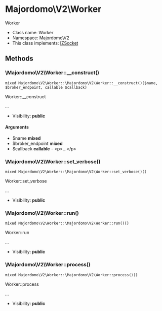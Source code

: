 Majordomo\V2\Worker
===============

Worker




* Class name: Worker
* Namespace: Majordomo\V2
* This class implements: [IZSocket](IZSocket.md)






Methods
-------


### \Majordomo\V2\Worker::__construct()

```
mixed Majordomo\V2\Worker::\Majordomo\V2\Worker::__construct()($name, $broker_endpoint, callable $callback)
```

Worker::__construct

...

* Visibility: **public**

#### Arguments

* $name **mixed**
* $broker_endpoint **mixed**
* $callback **callable** - &lt;p&gt;...&lt;/p&gt;



### \Majordomo\V2\Worker::set_verbose()

```
mixed Majordomo\V2\Worker::\Majordomo\V2\Worker::set_verbose()()
```

Worker::set_verbose

...

* Visibility: **public**



### \Majordomo\V2\Worker::run()

```
mixed Majordomo\V2\Worker::\Majordomo\V2\Worker::run()()
```

Worker::run

...

* Visibility: **public**



### \Majordomo\V2\Worker::process()

```
mixed Majordomo\V2\Worker::\Majordomo\V2\Worker::process()()
```

Worker::process

...

* Visibility: **public**


